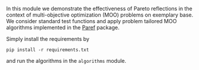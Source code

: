 In this module we demonstrate the effectiveness of Pareto reflections 
in the context of multi-objective optimization (MOO) problems on exemplary base.
We consider standard test functions and apply problem tailored MOO algorithms 
implemented in the [Paref](https://github.com/nicolaipalm/paref) package.

Simply install the requirements by 

```
pip install -r requirements.txt
```

and run the algorithms in the `algorithms` module.